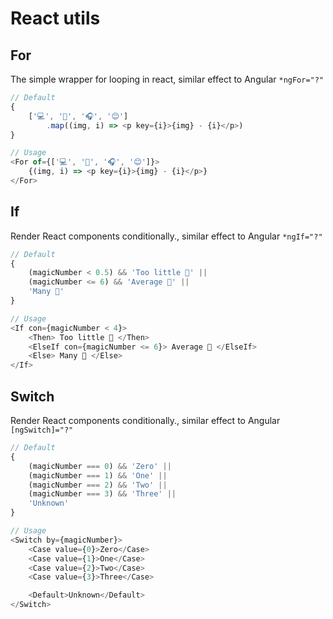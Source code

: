 # React utils

## For
The simple wrapper for looping in react, similar effect to Angular `*ngFor="?"`

```typescript jsx
// Default 
{
    ['💻', '📌', '🎧', '😊']
        .map((img, i) => <p key={i}>{img} - {i}</p>)
}

// Usage
<For of={['💻', '📌', '🎧', '😊']}>
    {(img, i) => <p key={i}>{img} - {i}</p>}
</For>
```

## If
Render React components conditionally., similar effect to Angular `*ngIf="?"`

```typescript jsx
// Default 
{
    (magicNumber < 0.5) && 'Too little 💚' ||
    (magicNumber <= 6) && 'Average 💎' ||
    'Many 🧡'
}

// Usage
<If con={magicNumber < 4}>
    <Then> Too little 💚 </Then>
    <ElseIf con={magicNumber <= 6}> Average 💎 </ElseIf>
    <Else> Many 🧡 </Else>
</If>
```

## Switch
Render React components conditionally., similar effect to Angular `[ngSwitch]="?"`

```typescript jsx
// Default 
{
    (magicNumber === 0) && 'Zero' ||
    (magicNumber === 1) && 'One' ||
    (magicNumber === 2) && 'Two' ||
    (magicNumber === 3) && 'Three' ||
    'Unknown'
}

// Usage
<Switch by={magicNumber}>
    <Case value={0}>Zero</Case>
    <Case value={1}>One</Case>
    <Case value={2}>Two</Case>
    <Case value={3}>Three</Case>

    <Default>Unknown</Default>
</Switch>
```
